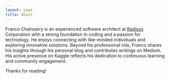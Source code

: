 ```yaml
---
layout: page
title: About
---
```



Franco Chalissery is an experienced software architect at [Radisys](www.radisys.com) Corporation with a strong foundation in coding and a passion for technology. He enjoys connecting with like-minded individuals and exploring innovative solutions. Beyond his professional role, Franco shares his insights through his personal blog and contributes writings on Medium. His active presence on Kaggle reflects his dedication to continuous learning and community engagement.

Thanks for reading!
